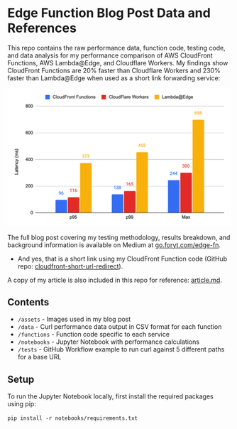 # Edge Function Blog Post Data and References

This repo contains the raw performance data, function code, testing code, and data analysis for my performance comparison of AWS CloudFront Functions, AWS Lambda@Edge, and Cloudflare Workers. My findings show CloudFront Functions are 20% faster than Cloudflare Workers and 230% faster than Lambda@Edge when used as a short link forwarding service:

![General performance results](assets/response_performance_results.png)

The full blog post covering my testing methodology, results breakdown, and background information is available on Medium at [go.foryt.com/edge-fn](https://go.foryt.com/edge-fn).
- And yes, that is a short link using my CloudFront Function code (GitHub repo: [cloudfront-short-url-redirect](https://github.com/pauly4it/cloudfront-short-url-redirect)).

A copy of my article is also included in this repo for reference: [article.md](article.md).

## Contents

- `/assets` - Images used in my blog post
- `/data` - Curl performance data output in CSV format for each function
- `/functions` - Function code specific to each service
- `/notebooks` - Jupyter Notebook with performance calculations
- `/tests` - GitHub Workflow example to run curl against 5 different paths for a base URL

## Setup

To run the Jupyter Notebook locally, first install the required packages using pip:

`pip install -r notebooks/requirements.txt`
